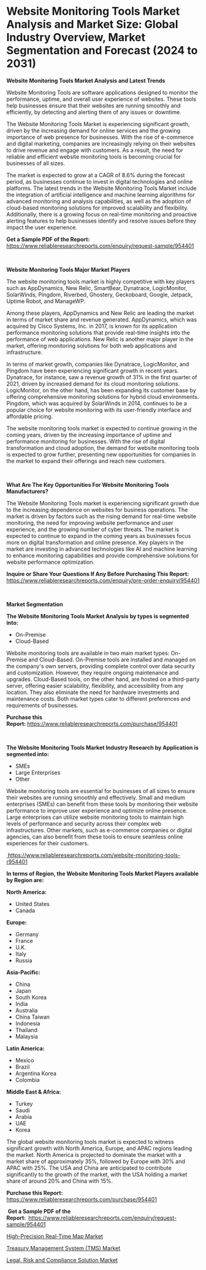 <p><h1>Website Monitoring Tools Market Analysis and Market Size: Global Industry Overview, Market Segmentation and Forecast (2024 to 2031)</h1></p><p><strong>Website Monitoring Tools Market Analysis and Latest Trends</strong></p>
<p><p>Website Monitoring Tools are software applications designed to monitor the performance, uptime, and overall user experience of websites. These tools help businesses ensure that their websites are running smoothly and efficiently, by detecting and alerting them of any issues or downtime.</p><p>The Website Monitoring Tools Market is experiencing significant growth, driven by the increasing demand for online services and the growing importance of web presence for businesses. With the rise of e-commerce and digital marketing, companies are increasingly relying on their websites to drive revenue and engage with customers. As a result, the need for reliable and efficient website monitoring tools is becoming crucial for businesses of all sizes.</p><p>The market is expected to grow at a CAGR of 8.6% during the forecast period, as businesses continue to invest in digital technologies and online platforms. The latest trends in the Website Monitoring Tools Market include the integration of artificial intelligence and machine learning algorithms for advanced monitoring and analysis capabilities, as well as the adoption of cloud-based monitoring solutions for improved scalability and flexibility. Additionally, there is a growing focus on real-time monitoring and proactive alerting features to help businesses identify and resolve issues before they impact the user experience.</p></p>
<p><strong>Get a Sample PDF of the Report:&nbsp;</strong> <a href="https://www.reliableresearchreports.com/enquiry/request-sample/954401">https://www.reliableresearchreports.com/enquiry/request-sample/954401</a></p>
<p>&nbsp;</p>
<p><strong>Website Monitoring Tools Major Market Players</strong></p>
<p><p>The website monitoring tools market is highly competitive with key players such as AppDynamics, New Relic, SmartBear, Dynatrace, LogicMonitor, SolarWinds, Pingdom, Riverbed, Ghostery, Geckoboard, Google, Jetpack, Uptime Robot, and ManageWP. </p><p>Among these players, AppDynamics and New Relic are leading the market in terms of market share and revenue generated. AppDynamics, which was acquired by Cisco Systems, Inc. in 2017, is known for its application performance monitoring solutions that provide real-time insights into the performance of web applications. New Relic is another major player in the market, offering monitoring solutions for both web applications and infrastructure.</p><p>In terms of market growth, companies like Dynatrace, LogicMonitor, and Pingdom have been experiencing significant growth in recent years. Dynatrace, for instance, saw a revenue growth of 31% in the first quarter of 2021, driven by increased demand for its cloud monitoring solutions. LogicMonitor, on the other hand, has been expanding its customer base by offering comprehensive monitoring solutions for hybrid cloud environments. Pingdom, which was acquired by SolarWinds in 2014, continues to be a popular choice for website monitoring with its user-friendly interface and affordable pricing.</p><p>The website monitoring tools market is expected to continue growing in the coming years, driven by the increasing importance of uptime and performance monitoring for businesses. With the rise of digital transformation and cloud adoption, the demand for website monitoring tools is expected to grow further, presenting new opportunities for companies in the market to expand their offerings and reach new customers.</p></p>
<p>&nbsp;</p>
<p><strong>What Are The Key Opportunities For Website Monitoring Tools Manufacturers?</strong></p>
<p><p>The Website Monitoring Tools market is experiencing significant growth due to the increasing dependence on websites for business operations. The market is driven by factors such as the rising demand for real-time website monitoring, the need for improving website performance and user experience, and the growing number of cyber threats. The market is expected to continue to expand in the coming years as businesses focus more on digital transformation and online presence. Key players in the market are investing in advanced technologies like AI and machine learning to enhance monitoring capabilities and provide comprehensive solutions for website performance optimization.</p></p>
<p><strong>Inquire or Share Your Questions If Any Before Purchasing This Report:</strong> <a href="https://www.reliableresearchreports.com/enquiry/pre-order-enquiry/954401">https://www.reliableresearchreports.com/enquiry/pre-order-enquiry/954401</a></p>
<p>&nbsp;</p>
<p><strong>Market Segmentation</strong></p>
<p><strong>The Website Monitoring Tools Market Analysis by types is segmented into:</strong></p>
<p><ul><li>On-Premise</li><li>Cloud-Based</li></ul></p>
<p><p>Website monitoring tools are available in two main market types: On-Premise and Cloud-Based. On-Premise tools are installed and managed on the company's own servers, providing complete control over data security and customization. However, they require ongoing maintenance and upgrades. Cloud-Based tools, on the other hand, are hosted on a third-party server, offering easier scalability, flexibility, and accessibility from any location. They also eliminate the need for hardware investments and maintenance costs. Both market types cater to different preferences and requirements of businesses.</p></p>
<p><strong>Purchase this Report:&nbsp;</strong><a href="https://www.reliableresearchreports.com/purchase/954401">https://www.reliableresearchreports.com/purchase/954401</a></p>
<p>&nbsp;</p>
<p><strong>The Website Monitoring Tools Market Industry Research by Application is segmented into:</strong></p>
<p><ul><li>SMEs</li><li>Large Enterprises</li><li>Other</li></ul></p>
<p><p>Website monitoring tools are essential for businesses of all sizes to ensure their websites are running smoothly and effectively. Small and medium enterprises (SMEs) can benefit from these tools by monitoring their website performance to improve user experience and optimize online presence. Large enterprises can utilize website monitoring tools to maintain high levels of performance and security across their complex web infrastructures. Other markets, such as e-commerce companies or digital agencies, can also benefit from these tools to ensure seamless online experiences for their customers.</p></p>
<p><a href="https://www.reliableresearchreports.com/website-monitoring-tools-r954401">&nbsp;https://www.reliableresearchreports.com/website-monitoring-tools-r954401</a></p>
<p><strong>In terms of Region, the Website Monitoring Tools Market Players available by Region are:</strong></p>
<p>
    <p> <strong> North America: </strong>
        <ul>
            <li>United States</li>
            <li>Canada</li>
        </ul>
        </p> 
    <p> <strong> Europe: </strong>
        <ul>
            <li>Germany</li>
            <li>France</li>
            <li>U.K.</li>
            <li>Italy</li>
            <li>Russia</li>
        </ul>
        </p> 
    <p> <strong> Asia-Pacific: </strong>
        <ul>
            <li>China</li>
            <li>Japan</li>
            <li>South Korea</li>
            <li>India</li>
            <li>Australia</li>
            <li>China Taiwan</li>
            <li>Indonesia</li>
            <li>Thailand</li>
            <li>Malaysia</li>
        </ul>
        </p> 
    <p> <strong> Latin America: </strong>
        <ul>
            <li>Mexico</li>
            <li>Brazil</li>
            <li>Argentina Korea</li>
            <li>Colombia</li>
        </ul>
        </p> 
    <p> <strong> Middle East & Africa: </strong>
        <ul>
            <li>Turkey</li>
            <li>Saudi</li>
            <li>Arabia</li>
            <li>UAE</li>
            <li>Korea</li>
        </ul>
    </p>
    </p>
<p><p>The global website monitoring tools market is expected to witness significant growth with North America, Europe, and APAC regions leading the market. North America is projected to dominate the market with a market share of approximately 35%, followed by Europe with 30% and APAC with 25%. The USA and China are anticipated to contribute significantly to the growth of the market, with the USA holding a market share of around 20% and China with 15%.</p></p>
<p><strong>Purchase this Report: </strong><a href="https://www.reliableresearchreports.com/purchase/954401">https://www.reliableresearchreports.com/purchase/954401</a></p>
<p>&nbsp;<strong>Get a Sample PDF of the Report:&nbsp;&nbsp;</strong><a href="https://www.reliableresearchreports.com/enquiry/request-sample/954401">https://www.reliableresearchreports.com/enquiry/request-sample/954401</a></p>
<p><strong></strong></p>
<p><p><a href="https://www.linkedin.com/pulse/high-precision-real-time-map-market-insight-trends-growth-yteuc">High-Precision Real-Time Map Market</a></p><p><a href="https://www.linkedin.com/pulse/treasury-management-system-tms-market-competitive-analysis-unihc">Treasury Management System (TMS) Market</a></p><p><a href="https://www.linkedin.com/pulse/analyzing-legal-risk-compliance-solution-market-global-industry-l3wvf">Legal, Risk and Compliance Solution Market</a></p></p>